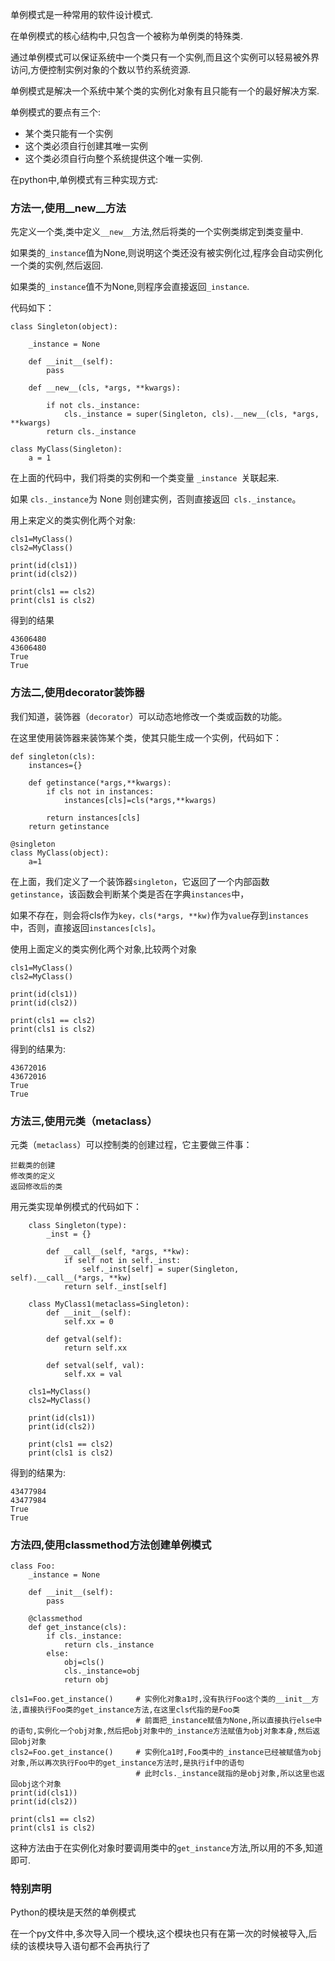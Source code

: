 单例模式是一种常用的软件设计模式.

在单例模式的核心结构中,只包含一个被称为单例类的特殊类.

通过单例模式可以保证系统中一个类只有一个实例,而且这个实例可以轻易被外界访问,方便控制实例对象的个数以节约系统资源.

单例模式是解决一个系统中某个类的实例化对象有且只能有一个的最好解决方案.

单例模式的要点有三个:

* 某个类只能有一个实例
* 这个类必须自行创建其唯一实例
* 这个类必须自行向整个系统提供这个唯一实例.

在python中,单例模式有三种实现方式:

### 方法一,使用__new__方法 

先定义一个类,类中定义`__new__`方法,然后将类的一个实例类绑定到类变量中.

如果类的`_instance`值为None,则说明这个类还没有被实例化过,程序会自动实例化一个类的实例,然后返回.

如果类的`_instance`值不为None,则程序会直接返回`_instance`.

代码如下：

    class Singleton(object):
    
        _instance = None
    	
		def __init__(self):
			pass
        
        def __new__(cls, *args, **kwargs):
        
            if not cls._instance:
                cls._instance = super(Singleton, cls).__new__(cls, *args, **kwargs)  
            return cls._instance  
     
    class MyClass(Singleton):  
        a = 1

在上面的代码中，我们将类的实例和一个类变量 `_instance `关联起来.

如果 `cls._instance`为 None 则创建实例，否则直接返回` cls._instance`。

用上来定义的类实例化两个对象:

	cls1=MyClass()
	cls2=MyClass()

	print(id(cls1))
	print(id(cls2))

	print(cls1 == cls2)
	print(cls1 is cls2)
	
得到的结果

	43606480
	43606480
	True
	True
	
### 方法二,使用decorator装饰器

我们知道，装饰器（`decorator`）可以动态地修改一个类或函数的功能。

在这里使用装饰器来装饰某个类，使其只能生成一个实例，代码如下：

    def singleton(cls):
        instances={}
    
        def getinstance(*args,**kwargs):
            if cls not in instances:
                instances[cls]=cls(*args,**kwargs)
    
            return instances[cls]
        return getinstance
    
    @singleton
    class MyClass(object):
        a=1

在上面，我们定义了一个装饰器`singleton`，它返回了一个内部函数`getinstance`，该函数会判断某个类是否在字典`instances`中，

如果不存在，则会将cls作为`key，cls(*args, **kw)`作为`value`存到`instances`中，否则，直接返回`instances[cls]`。

使用上面定义的类实例化两个对象,比较两个对象

	cls1=MyClass()
	cls2=MyClass()

	print(id(cls1))
	print(id(cls2))

	print(cls1 == cls2)
	print(cls1 is cls2)

得到的结果为:

	43672016
	43672016
	True
	True
	
### 方法三,使用元类（metaclass）

元类（`metaclass`）可以控制类的创建过程，它主要做三件事：

    拦截类的创建
    修改类的定义
    返回修改后的类

用元类实现单例模式的代码如下：
```
    class Singleton(type):
        _inst = {}
    
        def __call__(self, *args, **kw):
            if self not in self._inst:
                self._inst[self] = super(Singleton, self).__call__(*args, **kw)
            return self._inst[self]
    
    class MyClass1(metaclass=Singleton):
        def __init__(self):
            self.xx = 0
    
        def getval(self):
            return self.xx
    
        def setval(self, val):
            self.xx = val

	cls1=MyClass()
	cls2=MyClass()

	print(id(cls1))
	print(id(cls2))

	print(cls1 == cls2)
	print(cls1 is cls2)

```
得到的结果为:

	43477984
	43477984
	True
	True

### 方法四,使用classmethod方法创建单例模式

	class Foo:
		_instance = None

		def __init__(self):
			pass

		@classmethod
		def get_instance(cls):
			if cls._instance:
				return cls._instance
			else:
				obj=cls()
				cls._instance=obj
				return obj

	cls1=Foo.get_instance()     # 实例化对象a1时,没有执行Foo这个类的__init__方法,直接执行Foo类的get_instance方法,在这里cls代指的是Foo类
								# 前面把_instance赋值为None,所以直接执行else中的语句,实例化一个obj对象,然后把obj对象中的_instance方法赋值为obj对象本身,然后返回obj对象
	cls2=Foo.get_instance()     # 实例化a1时,Foo类中的_instance已经被赋值为obj对象,所以再次执行Foo中的get_instance方法时,是执行if中的语句
								# 此时cls._instance就指的是obj对象,所以这里也返回obj这个对象
	print(id(cls1))
	print(id(cls2))

	print(cls1 == cls2)
	print(cls1 is cls2)

这种方法由于在实例化对象时要调用类中的`get_instance`方法,所以用的不多,知道即可.

### 特别声明

Python的模块是天然的单例模式

在一个py文件中,多次导入同一个模块,这个模块也只有在第一次的时候被导入,后续的该模块导入语句都不会再执行了